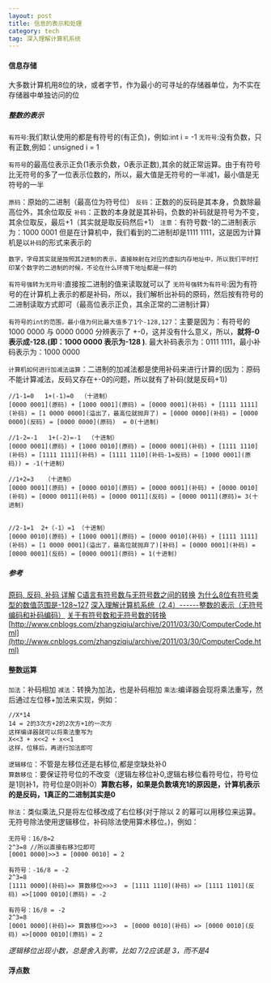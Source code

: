 ```yaml
---
layout: post
title: 信息的表示和处理
category: tech
tag: 深入理解计算机系统
---
```


#### 信息存储
大多数计算机用8位的块，或者字节，作为最小的可寻址的存储器单位，为不实在存储器中单独访问的位

##### 整数的表示
`有符号`:我们默认使用的都是有符号的(有正负)，例如:int i = -1
`无符号`:没有负数，只有正数,例如：unsigned i = 1

`有符号`的最高位表示正负(1表示负数，0表示正数),其余的就正常运算。由于有符号比无符号的多了一位表示位数的，所以，最大值是无符号的一半减1，最小值是无符号的一半

`原码`：原始的二进制（最高位为符号位）
`反码`：正数的的反码是其本身，负数除最高位外，其余位取反
`补码`：正数的本身就是其补码，负数的补码就是符号为不变，其余位取反，最后+1（其实就是取反码然后+1）
`注意`：有符号数-1的二进制表示为：1000 0001 但是在计算机中，我们看到的二进制却是1111 1111，这是因为计算机是以`补码`的形式来表示的

`数字，字母其实就是按照其2进制的表示，直接映射在对应的虚拟内存地址中，所以我们平时打印某个数字的二进制的时候，不论在什么环境下地址都是一样的`

`有符号强转为无符号`:直接按二进制的值来读取就可以了
`无符号强转为有符号`:因为有符号的在计算机上表示的都是补码，所以，我们解析出补码的原码，然后按有符号的二进制读取方式即可（最高位表示正负，其余正常的二进制计算）

`有符号的int的范围，最小值为何比最大值多了1个-128,127`：主要是因为：有符号的1000 0000 与 0000 0000 分辨表示了 +-0，这并没有什么意义，所以，**就将-0表示成-128.(即：1000 0000 表示为-128 )**. 最大补码表示为：0111 1111，最小补码表示为：1000 0000

`计算机如何进行加减法运算`：二进制的加减法都是使用补码来进行计算的(因为：原码不能计算减法，反码又存在+-0的问题，所以就有了补码(就是反码+1))

```
//1-1=0   1+(-1)=0  （十进制）
[0000 0001](原码) + [1000 0001](原码) = [0000 0001](补码) + [1111 1111](补码) = [1 0000 0000](溢出了，最高位就抛弃了) = [0000 0000](补码) = [0000 0000](反码) = [0000 0000](原码)  = 0(十进制)

//1-2=-1   1+(-2)=-1  （十进制）
[0000 0001](原码) + [1000 0010](原码) = [0000 0001](补码) + [1111 1110](补码) = [1111 1111](补码) = [1111 1110](补码-1=反码) = [1000 0001](原码)) = -1(十进制)

//1+2=3   （十进制）
[0000 0001](原码) + [0000 0010](原码) = [0000 0001](补码) + [0000 0010](补码) = [0000 0011](补码) = [0000 0011](反码) = [0000 0011](原码)= 3(十进制)


//2-1=1  2+（-1）=1 （十进制）
[0000 0010](原码) + [1000 0001](原码) = [0000 0010](补码) + [1111 1111](补码) = [1 0000 0001](溢出了，最高位就抛弃了)[补码] = [0000 0001](补码) = [0000 0001](反码) = [0000 0001](原码) = 1(十进制)

```

##### 参考
[原码, 反码, 补码 详解](http://www.cnblogs.com/zhangziqiu/archive/2011/03/30/ComputerCode.html)
[C语言有符号数与无符号数之间的转换](http://www.cnblogs.com/lknlfy/archive/2013/04/02/2996320.html)
[为什么8位有符号类型的数值范围是-128~127](https://www.jianshu.com/p/0ad27ad30a43)
[深入理解计算机系统（2.4）------整数的表示（无符号编码和补码编码）](http://www.cnblogs.com/ysocean/p/7531660.html)
[关于有符号数和无符号数的转换](https://www.cnblogs.com/tgycoder/p/4218696.html)
[http://www.cnblogs.com/zhangziqiu/archive/2011/03/30/ComputerCode.html](http://www.cnblogs.com/zhangziqiu/archive/2011/03/30/ComputerCode.html)


#### 整数运算
`加法`：补码相加
`减法`：转换为加法，也是补码相加
`乘法`:编译器会现将乘法重写，然后通过左位移+加法来实现，例如：

```
//X*14
14 = 2的3次方+2的2次方+1的一次方
这样编译器就可以将乘法重写为
X<<3 + x<<2 + x<<1
这样，位移后，再进行加法即可
```

`逻辑移位`：不管是左移位还是右移位,都是空缺处补0   
`算数移位`：要保证符号位的不改变（逻辑左移位补0,逻辑右移位看符号位，符号位是1则补1，符号位是0则补0）**算数右移，如果是负数填充1的原因是，计算机表示的是反码，1真正的二进制其实是0**


`除法`：类似乘法,只是将左位移改成了右位移(对于除以 2 的幂可以用移位来运算。无符号除法使用逻辑移位，补码除法使用算术移位。)，例如：

```
无符号：16/8=2
2^3=8 //所以直接右移3位即可
[0001 0000]>>3 = [0000 0010] = 2

有符号：-16/8 = -2
2^3=8
[1111 0000](补码)=> 算数移位>>>3  = [1111 1110](补码) => [1111 1101](反码) =>[1000 0010](原码) = -2

有符号：16/8 = -2
2^3=8
[0001 0000](补码)=> 算数移位>>>3  = [0000 0010](补码) => [0000 0010](反码) =>[0000 0010](原码) = 2
```

*逻辑移位出现小数，总是舍入到零，比如 7/2应该是 3，而不是4*

#### 浮点数